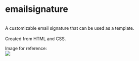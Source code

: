 # emailsignature
<p>
  <br>A customizable email signature that can be used as a template.</br>
  <br>Created from HTML and CSS.</br>
</p>

<p>Image for reference:
  <br><img src="https://i.imgur.com/l7drq0G.png"></br>
</p>
